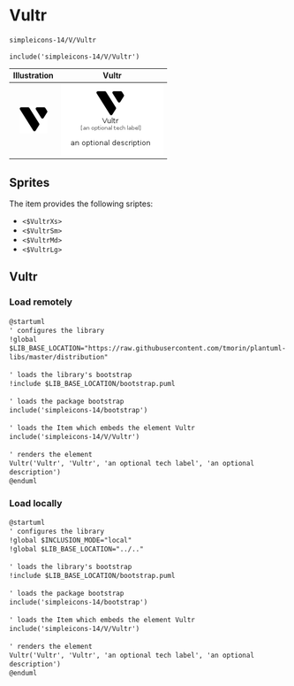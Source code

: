 # Vultr


```text
simpleicons-14/V/Vultr
```

```text
include('simpleicons-14/V/Vultr')
```



| Illustration | Vultr |
| :---: | :---: |
| ![illustration for Illustration](../../simpleicons-14/V/Vultr.png) | ![illustration for Vultr](../../simpleicons-14/V/Vultr.Local.png) |



## Sprites
The item provides the following sriptes:

- `<$VultrXs>`
- `<$VultrSm>`
- `<$VultrMd>`
- `<$VultrLg>`





## Vultr

### Load remotely
```plantuml
@startuml
' configures the library
!global $LIB_BASE_LOCATION="https://raw.githubusercontent.com/tmorin/plantuml-libs/master/distribution"

' loads the library's bootstrap
!include $LIB_BASE_LOCATION/bootstrap.puml

' loads the package bootstrap
include('simpleicons-14/bootstrap')

' loads the Item which embeds the element Vultr
include('simpleicons-14/V/Vultr')

' renders the element
Vultr('Vultr', 'Vultr', 'an optional tech label', 'an optional description')
@enduml
```

### Load locally
```plantuml
@startuml
' configures the library
!global $INCLUSION_MODE="local"
!global $LIB_BASE_LOCATION="../.."

' loads the library's bootstrap
!include $LIB_BASE_LOCATION/bootstrap.puml

' loads the package bootstrap
include('simpleicons-14/bootstrap')

' loads the Item which embeds the element Vultr
include('simpleicons-14/V/Vultr')

' renders the element
Vultr('Vultr', 'Vultr', 'an optional tech label', 'an optional description')
@enduml
```

